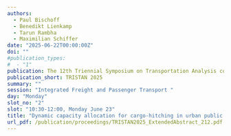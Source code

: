 ```yaml
---
authors:
  - Paul Bischoff
  - Benedikt Lienkamp
  - Tarun Rambha
  - Maximilian Schiffer
date: "2025-06-22T00:00:00Z"
doi: ""
#publication_types:
#  - "1"
publication: The 12th Triennial Symposium on Transportation Analysis conference
publication_short: TRISTAN 2025
summary: ""
session: "Integrated Freight and Passenger Transport "
day: "Monday"
slot_no: "2"
slot: "10:30-12:00, Monday June 23"
title: "Dynamic capacity allocation for cargo-hitching in urban public transportation systems"
url_pdf: /publication/proceedings/TRISTAN2025_ExtendedAbstract_212.pdf
---
```

